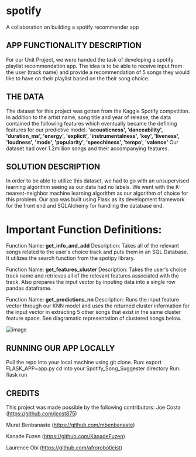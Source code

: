 # spotify
A collaboration on building a spotify recommender app

## APP FUNCTIONALITY DESCRIPTION
For our Unit Project, we were handed the task of developing a spotify playlist recommendation app.
The idea is to be able to receive input from the user (track name) and provide a recommendation of 5 songs
they would like to have on their playlist based on the their song choice.

## THE DATA
The dataset for this project was gotten from the Kaggle Spotify competition.
In addition to the artist name, song title and year of release, the data contained the following features which eventually became the defining features for our predictive model. 
**'acousticness', 'danceability', 'duration_ms', 'energy', 'explicit', 
'instrumentalness', 'key', 'liveness', 'loudness', 'mode',
'popularity', 'speechiness', 'tempo', 'valence'**
Our dataset had over 1.2million songs and their accompanying features.

## SOLUTION DESCRIPTION
In order to be able to utilize this dataset, we had to go with an unsupervised learning algorithm seeing as our data had no labels.
We went with the K-nearest-neighbor machine learning algorithm as our algorithm of choice for this problem.
Our app was built using Flask as its development framework for the front end and SQLAlchemy for handling the database end.
# Important Function Definitions:
Function Name: **get_info_and_add**
Description: Takes all of the relevant songs related to the user's choice track and puts them in an SQL Database. It utilizes the search function from the spotipy library.

Function Name: **get_features_cluster**
Description: Takes the user's choice track name and retrieves all of the relevant features associated with the track. Also prepares the input vector by inputing data into a single row pandas dataframe.

Function Name: **get_predictions_nn**
Description: Runs the input feature vector through our KNN model and uses the returned cluster information for the input vector in extracting 5 other songs that exist in the same cluster feature space. See diagramatic representation of clustered songs below.

![image](https://user-images.githubusercontent.com/74992587/113327635-30e0b480-92e9-11eb-8c7e-6b8bf3844a36.png)

## RUNNING OUR APP LOCALLY
Pull the repo into your local machine using git clone.
Run: export FLASK_APP=app.py
cd into your Spotify_Song_Suggester directory
Run: flask run


## CREDITS
This project was made possible by the following contributors:
Joe Costa (https://github.com/jcost875) 

Murat Benbanaste (https://github.com/mbenbanaste) 

Kanade Fuzen (https://github.com/KanadeFuzen) 

Laurence Obi (https://github.com/afroroboticist) 
